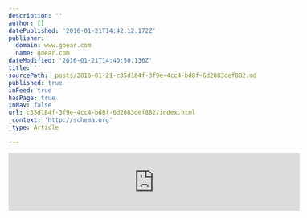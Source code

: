 ```yaml
---
description: ''
author: []
datePublished: '2016-01-21T14:42:12.172Z'
publisher:
  domain: www.goear.com
  name: goear.com
dateModified: '2016-01-21T14:40:50.136Z'
title: ''
sourcePath: _posts/2016-01-21-c35d184f-3f9e-4cc4-bd8f-6d2083def882.md
published: true
inFeed: true
hasPage: true
inNav: false
url: c35d184f-3f9e-4cc4-bd8f-6d2083def882/index.html
_context: 'http://schema.org'
_type: Article

---
```

<iframe width="580" height="115" src="http://www.goear.com/embed/sound/5a9f010" scrolling="no" frameborder="0" allowfullscreen="allowfullscreen" style=""></iframe>